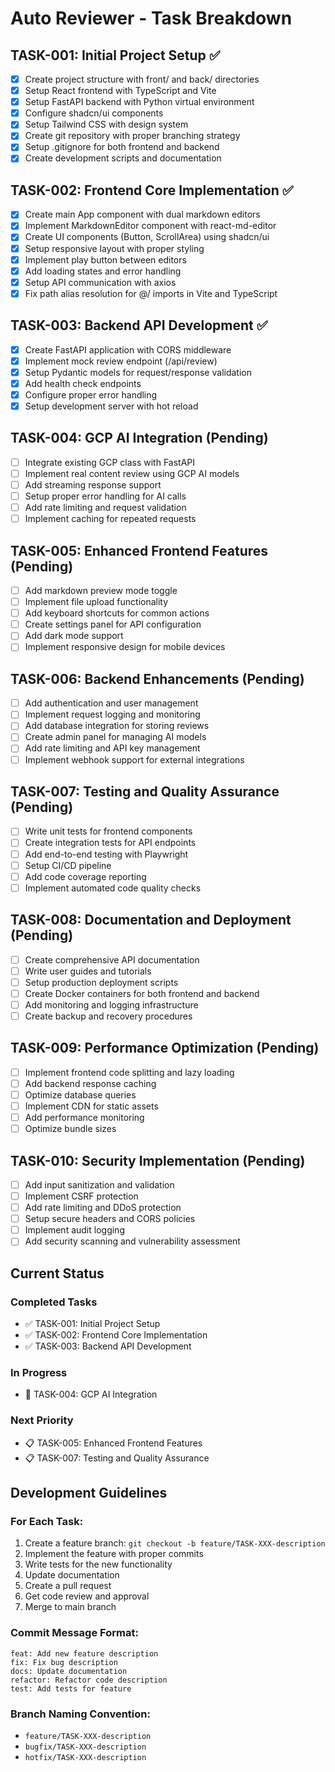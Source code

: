 # Auto Reviewer - Task Breakdown

## TASK-001: Initial Project Setup ✅
- [x] Create project structure with front/ and back/ directories
- [x] Setup React frontend with TypeScript and Vite
- [x] Setup FastAPI backend with Python virtual environment
- [x] Configure shadcn/ui components
- [x] Setup Tailwind CSS with design system
- [x] Create git repository with proper branching strategy
- [x] Setup .gitignore for both frontend and backend
- [x] Create development scripts and documentation

## TASK-002: Frontend Core Implementation ✅
- [x] Create main App component with dual markdown editors
- [x] Implement MarkdownEditor component with react-md-editor
- [x] Create UI components (Button, ScrollArea) using shadcn/ui
- [x] Setup responsive layout with proper styling
- [x] Implement play button between editors
- [x] Add loading states and error handling
- [x] Setup API communication with axios
- [x] Fix path alias resolution for @/ imports in Vite and TypeScript

## TASK-003: Backend API Development ✅
- [x] Create FastAPI application with CORS middleware
- [x] Implement mock review endpoint (/api/review)
- [x] Setup Pydantic models for request/response validation
- [x] Add health check endpoints
- [x] Configure proper error handling
- [x] Setup development server with hot reload

## TASK-004: GCP AI Integration (Pending)
- [ ] Integrate existing GCP class with FastAPI
- [ ] Implement real content review using GCP AI models
- [ ] Add streaming response support
- [ ] Setup proper error handling for AI calls
- [ ] Add rate limiting and request validation
- [ ] Implement caching for repeated requests

## TASK-005: Enhanced Frontend Features (Pending)
- [ ] Add markdown preview mode toggle
- [ ] Implement file upload functionality
- [ ] Add keyboard shortcuts for common actions
- [ ] Create settings panel for API configuration
- [ ] Add dark mode support
- [ ] Implement responsive design for mobile devices

## TASK-006: Backend Enhancements (Pending)
- [ ] Add authentication and user management
- [ ] Implement request logging and monitoring
- [ ] Add database integration for storing reviews
- [ ] Create admin panel for managing AI models
- [ ] Add rate limiting and API key management
- [ ] Implement webhook support for external integrations

## TASK-007: Testing and Quality Assurance (Pending)
- [ ] Write unit tests for frontend components
- [ ] Create integration tests for API endpoints
- [ ] Add end-to-end testing with Playwright
- [ ] Setup CI/CD pipeline
- [ ] Add code coverage reporting
- [ ] Implement automated code quality checks

## TASK-008: Documentation and Deployment (Pending)
- [ ] Create comprehensive API documentation
- [ ] Write user guides and tutorials
- [ ] Setup production deployment scripts
- [ ] Create Docker containers for both frontend and backend
- [ ] Add monitoring and logging infrastructure
- [ ] Create backup and recovery procedures

## TASK-009: Performance Optimization (Pending)
- [ ] Implement frontend code splitting and lazy loading
- [ ] Add backend response caching
- [ ] Optimize database queries
- [ ] Implement CDN for static assets
- [ ] Add performance monitoring
- [ ] Optimize bundle sizes

## TASK-010: Security Implementation (Pending)
- [ ] Add input sanitization and validation
- [ ] Implement CSRF protection
- [ ] Add rate limiting and DDoS protection
- [ ] Setup secure headers and CORS policies
- [ ] Implement audit logging
- [ ] Add security scanning and vulnerability assessment

## Current Status

### Completed Tasks
- ✅ TASK-001: Initial Project Setup
- ✅ TASK-002: Frontend Core Implementation  
- ✅ TASK-003: Backend API Development

### In Progress
- 🔄 TASK-004: GCP AI Integration

### Next Priority
- 📋 TASK-005: Enhanced Frontend Features
- 📋 TASK-007: Testing and Quality Assurance

## Development Guidelines

### For Each Task:
1. Create a feature branch: `git checkout -b feature/TASK-XXX-description`
2. Implement the feature with proper commits
3. Write tests for the new functionality
4. Update documentation
5. Create a pull request
6. Get code review and approval
7. Merge to main branch

### Commit Message Format:
```
feat: Add new feature description
fix: Fix bug description
docs: Update documentation
refactor: Refactor code description
test: Add tests for feature
```

### Branch Naming Convention:
- `feature/TASK-XXX-description`
- `bugfix/TASK-XXX-description`
- `hotfix/TASK-XXX-description`

